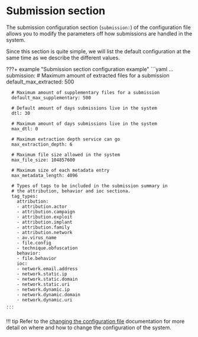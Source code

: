 # Submission section

The submission configuration section (`submission:`) of the configuration file allows you to modify the parameters off how submissions are handled in the system.

Since this section is quite simple, we will list the default configuration at the same time as we describe the different values.

???+ example "Submission section configuration example"
    ```yaml
    ...
    submission:
      # Maximum amount of extracted files for a submission
      default_max_extracted: 500

      # Maximum amount of supplementary files for a submission
      default_max_supplementary: 500

      # Default amount of days submissions live in the system
      dtl: 30

      # Maximum amount of days submissions live in the system
      max_dtl: 0

      # Maximum extraction depth service can go
      max_extraction_depth: 6

      # Maximum file size allowed in the system
      max_file_size: 104857600

      # Maximum size of each metadata entry
      max_metadata_length: 4096

      # Types of tags to be included in the submission summary in
      # the attribution, behavior and ioc sectiona.
      tag_types:
        attribution:
        - attribution.actor
        - attribution.campaign
        - attribution.exploit
        - attribution.implant
        - attribution.family
        - attribution.network
        - av.virus_name
        - file.config
        - technique.obfuscation
        behavior:
        - file.behavior
        ioc:
        - network.email.address
        - network.static.ip
        - network.static.domain
        - network.static.uri
        - network.dynamic.ip
        - network.dynamic.domain
        - network.dynamic.uri
    ...
    ```

!!! tip
    Refer to the [changing the configuration file](../config_file/#changing-the-configuration-file) documentation for more detail on where and how to change the configuration of the system.
